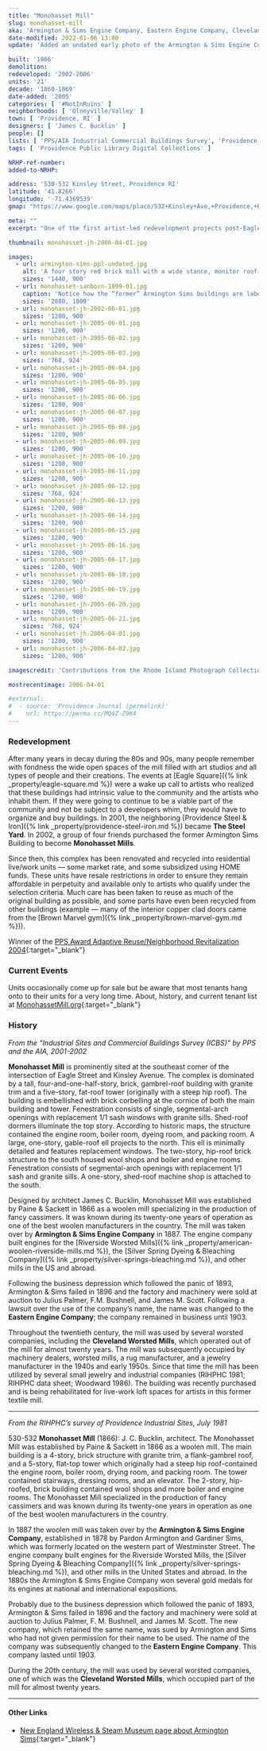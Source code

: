 ```yaml
---
title: "Monohasset Mill"
slug: monohasset-mill
aka: 'Armington & Sims Engine Company, Eastern Engine Company, Cleveland Worsted Mills Company'
date-modified: 2022-01-06 13:00
update: 'Added an undated early photo of the Armington & Sims Engine Company'

built: '1866'
demolition:
redeveloped: '2002-2006'
units: '21'
decade: '1860-1869'
date-added: '2005'
categories: [ '#NotInRuins' ]
neighborhoods: [ 'Olneyville/Valley' ]
town: [ 'Providence, RI' ]
designers: [ 'James C. Bucklin' ]
people: []
lists: [ 'PPS/AIA Industrial Commercial Buildings Survey', 'Providence Industrial Sites 1981' ]
tags: [ 'Providence Public Library Digital Collections' ]

NRHP-ref-number:
added-to-NRHP:

address: '530-532 Kinsley Street, Providence RI'
latitude: '41.8266'
longitude: '-71.4369539'
gmap: "https://www.google.com/maps/place/532+Kinsley+Ave,+Providence,+RI+02909/@41.8266,-71.4369539,17z/data=!3m1!4b1!4m5!3m4!1s0x89e445a17769b507:0xfa60b318bd06299b!8m2!3d41.826596!4d-71.4347652"

meta: ""
excerpt: "One of the first artist-led redevelopment projects post-Eagle Square, these 21 units have remained in artist’s hands, some with afforability restrictions"

thumbnail: monohasset-jh-2006-04-01.jpg

images:
  - url: armington-sims-ppl-undated.jpg
    alt: 'A four story red brick mill with a wide stance, monitor roof, and central five story stair tower. An attached two-story red brick structure and associated one story structures surround the main building.'
    sizes: '1440, 900'
  - url: monohasset-sanborn-1899-01.jpg
    caption: 'Notice how the “former” Armington Sims buildings are labelled as vacant and will be used as storage for the nearby Providence Brewing Company — Sanborn Insurance Map, 1899-1900, volume 1 sheet 15 — Courtesy Online Digital Sanborn Maps via ProQuest and the Providence Public Library.'
    sizes: '2880, 1800'
  - url: monohasset-jh-2002-06-01.jpg
    sizes: '1200, 900'
  - url: monohasset-jh-2005-06-01.jpg
    sizes: '1200, 900'
  - url: monohasset-jh-2005-06-02.jpg
    sizes: '1200, 900'
  - url: monohasset-jh-2005-06-03.jpg
    sizes: '768, 924'
  - url: monohasset-jh-2005-06-04.jpg
    sizes: '1200, 900'
  - url: monohasset-jh-2005-06-05.jpg
    sizes: '1200, 900'
  - url: monohasset-jh-2005-06-06.jpg
    sizes: '1200, 900'
  - url: monohasset-jh-2005-06-07.jpg
    sizes: '1200, 900'
  - url: monohasset-jh-2005-06-08.jpg
    sizes: '1200, 900'
  - url: monohasset-jh-2005-06-09.jpg
    sizes: '1200, 900'
  - url: monohasset-jh-2005-06-10.jpg
    sizes: '1200, 900'
  - url: monohasset-jh-2005-06-11.jpg
    sizes: '1200, 900'
  - url: monohasset-jh-2005-06-12.jpg
    sizes: '768, 924'
  - url: monohasset-jh-2005-06-13.jpg
    sizes: '1200, 900'
  - url: monohasset-jh-2005-06-14.jpg
    sizes: '1200, 900'
  - url: monohasset-jh-2005-06-15.jpg
    sizes: '1200, 900'
  - url: monohasset-jh-2005-06-16.jpg
    sizes: '1200, 900'
  - url: monohasset-jh-2005-06-17.jpg
    sizes: '1200, 900'
  - url: monohasset-jh-2005-06-18.jpg
    sizes: '1200, 900'
  - url: monohasset-jh-2005-06-19.jpg
    sizes: '1200, 900'
  - url: monohasset-jh-2005-06-20.jpg
    sizes: '1200, 900'
  - url: monohasset-jh-2005-06-21.jpg
    sizes: '768, 924'
  - url: monohasset-jh-2006-04-01.jpg
    sizes: '1200, 900'
  - url: monohasset-jh-2006-04-02.jpg
    sizes: '1200, 900'

imagescredit: 'Contributions from the Rhode Island Photograph Collection (<a href="//provlibdigital.org/islandora/object/islandora%3A10955" target="_blank">photo</a>) and the ProQuest Online Digital Sanborn Maps, Providence Public Library'

mostrecentimage: 2006-04-01

#external:
#  - source: 'Providence Journal (permalink)'
#    url: https://perma.cc/MQ4Z-Z9K4
---
```


### Redevelopment

After many years in decay during the 80s and 90s, many people remember with fondness the wide open spaces of the mill filled with art studios and all types of people and their creations. The events at [Eagle Square]({% link _property/eagle-square.md %}) were a wake up call to artists who realized that these buildings had  intrinsic value to the community and the artists who inhabit them. If they were going to continue to be a viable part of the community and not be subject to a developers whim, they would have to organize and buy buildings. In 2001, the neighboring [Providence Steel & Iron]({% link _property/providence-steel-iron.md %}) became **The Steel Yard**. In 2002, a group of four friends purchased the former Armington Sims Building to become **Monohasset Mills**.

Since then, this complex has been renovated and recycled into residential live/work units — some market rate, and some subsidized using HOME funds. These units have resale restrictions in order to ensure they remain affordable in perpetuity and available only to artists who qualify under the selection criteria. Much care has been taken to reuse as much of the original building as possible, and some parts have even been recycled from other buildings (example — many of the interior copper clad doors came from the [Brown Marvel gym]({% link _property/brown-marvel-gym.md %})).

Winner of the [PPS Award Adaptive Reuse/Neighborhood Revitalization 2004](//guide.ppsri.org/property/monohasset-mill){:target="_blank"}


### Current Events

Units occasionally come up for sale but be aware that most tenants hang onto to their units for a very long time. About, history, and current tenant list at [MonohassetMill.org](//monohassetmill.org){:target="_blank"}


### History

_From the “Industrial Sites and Commercial Buildings Survey (ICBS)” by PPS and the AIA, 2001-2002_

**Monohasset Mill** is prominently sited at the southeast comer of the intersection of Eagle Street and Kinsley Avenue. The complex is dominated by a tall, four-and-one-half-story, brick, gambrel-roof building with granite trim and a five-story, fat-roof tower (originally with a steep hip roof). The building is embellished with brick corbelling at the cornice of both the main building and tower. Fenestration consists of single, segmental-arch openings with replacement 1/1 sash windows with granite sills. Shed-roof dormers illuminate the top story. According to historic maps, the structure contained the engine room, boiler room, dyeing room, and packing room. A large, one-story, gable-roof ell projects to the north. This ell is minimally detailed and features replacement windows. The two-story, hip-roof brick structure to the south housed wool shops and boiler and engine rooms. Fenestration consists of segmental-arch openings with replacement 1/1 sash and granite sills. A one-story, shed-roof machine shop is attached to the south.

Designed by architect James C. Bucklin, Monohasset Mill was established by Paine & Sackett in 1866 as a woolen mill specializing in the production of fancy cassimers. It was known during its twenty-one years of operation as one of the best woolen manufacturers in the country. The mill was taken over by **Armington & Sims Engine Company** in 1887. The engine company built engines for the [Riverside Worsted Mills]({% link _property/american-woolen-riverside-mills.md %}), the [Silver Spring Dyeing & Bleaching Company]({% link _property/silver-springs-bleaching.md %}), and other mills in the US and abroad.

Following the business depression which followed the panic of 1893, Armington & Sims failed in 1896 and the factory and machinery were sold at auction to Julius Palmer, F.M. Bushnell, and James M. Scott. Following a lawsuit over the use of the company’s name, the name was changed to the **Eastern Engine Company**; the company remained in business until 1903.

Throughout the twentieth century, the mill was used by several worsted companies, including the **Cleveland Worsted Mills**, which operated out of the mill for almost twenty years. The mill was subsequently occupied by machinery dealers, worsted mills, a rug manufacturer, and a jewelry manufacturer in the 1940s and early 1950s. Since that time the mill has been utilized by several small jewelry and industrial companies (RIHPHC 1981; RIHPHC data sheet; Woodward 1986). The building was recently purchased and is being rehabilitated for live-work loft spaces for artists in this former textile mill.

***

_From the RIHPHC’s survey of Providence Industrial Sites, July 1981_

530-532 **Monohasset Mill** (1866): J. C. Bucklin, architect. The Monohasset Mill was established by Paine & Sackett in 1866 as a woolen mill. The main building is a 4-story, brick structure with granite trim, a flank-gambrel roof, and a 5-story, flat-top tower which originally had a steep hip roof-contained the engine room, boiler room, drying room, and packing room. The tower contained stairways, dressing rooms, and an elevator. The 2-story, hip-roofed, brick building contained wool shops and more boiler and engine rooms. The Monohasset Mill specialized in the production of fancy cassimers and was known during its twenty-one years in operation as one of the best woolen manufacturers in the country.

In 1887 the woolen mill was taken over by the **Armington & Sims Engine Company**, established in 1878 by Pardon Armington and Gardiner Sims, which was formerly located on the western part of Westminster Street. The engine company built engines for the Riverside Worsted Mills, the [Silver Spring Dyeing & Bleaching Company]({% link _property/silver-springs-bleaching.md %}), and other mills in the United States and abroad. In the 1880s the Armington & Sims Engine Company won several gold medals for its engines at national and international expositions.

Probably due to the business depression which followed the panic of 1893, Armington & Sims failed in 1896 and the factory and machinery were sold at auction to Julius Palmer, F. M. Bushnell, and James M. Scott. The new company, which retained the same name, was sued by Armington and Sims who had not given permission for their name to be used. The name of the company was subsequently changed to the **Eastern Engine Company**. This company lasted until 1903.

During the 20th century, the mill was used by several worsted companies, one of which was the **Cleveland Worsted Mills**, which occupied part of the mill for almost twenty years.

***

#### Other Links

+ [New England Wireless & Steam Museum page about Armington Sims](//newsm.org/manufacturers/armington-sims-engine-co/){:target="_blank"}

